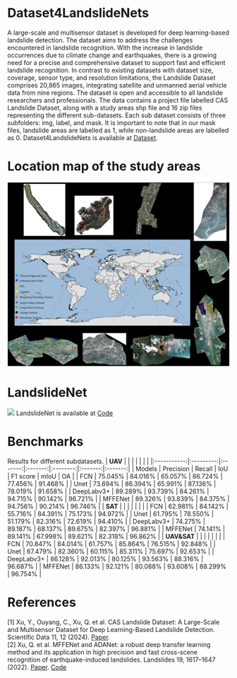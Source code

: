 # Dataset4LandslideNets
A large-scale and multisensor dataset is developed for deep learning-based landslide detection. The dataset aims to address the challenges encountered in landslide recognition. With the increase in landslide occurrences due to climate change and earthquakes, there is a growing need for a precise and comprehensive dataset to support fast and efficient landslide recognition. In contrast to existing datasets with dataset size, coverage, sensor type, and resolution limitations, the Landslide Dataset comprises 20,865 images, integrating satellite and unmanned aerial vehicle data from nine regions. The dataset is open and accessible to all landslide researchers and professionals. The data contains a project file labelled CAS Landslide Dataset, along with a study areas shp file and 16 zip files representing the different sub-datasets. Each sub dataset consists of three subfolders: img, label, and mask. It is important to note that in our mask files, landslide areas are labelled as 1, while non-landslide areas are labelled as 0. Dataset4LandslideNets is available at [Dataset](https://doi.org/10.5281/zenodo.10294997).
# Location map of the study areas
![Location map of the study areas](https://github.com/HydroPML/Dataset4Landslide/blob/main/41597_2023_2847_Fig1_HTML.webp)
# LandslideNet
![](https://github.com/HydroPML/Dataset4LandslideNets/blob/main/landslideNet.png)
LandslideNet is available at [Code](https://github.com/xupine/LandslideNet)
# Benchmarks
Results for different subdatasets.
|   **UAV**   |           |         |         |          |         |         |
|:-----------:|:---------:|:-------:|:-------:|:--------:|:-------:|:-------:|
|    Models   | Precision |  Recall |   IoU   | F1 score |   mIoU  |    OA   |
|     FCN     |  75.045%  | 84.016% | 65.057% |  86.724% | 77.456% | 91.468% |
|     Unet    |  73.694%  | 86.394% | 65.991% |  87.136% | 78.019% | 91.658% |
|  DeepLabv3+ |  89.289%  | 93.739% | 84.261% |  94.715% | 90.142% | 96.721% |
|   MFFENet   |  89.326%  | 93.839% | 84.375% |  94.756% | 90.214% | 96.746% |
|   **SAT**   |           |         |         |          |         |         |
|     FCN     |  62.981%  | 84.142% | 55.716% |  84.391% | 75.173% | 94.972% |
|     Unet    |  61.795%  | 78.550% | 51.179% |  82.316% | 72.619% | 94.410% |
|  DeepLabv3+ |  74.275%  | 89.187% | 68.137% |  89.675% | 82.397% | 96.881% |
|   MFFENet   |  74.141%  | 89.141% | 67.998% |  89.621% | 82.318% | 96.862% |
| **UAV&SAT** |           |         |         |          |         |         |
|     FCN     |  70.847%  | 84.014% | 61.757% |  85.864% | 76.515% | 92.848% |
|     Unet    |  67.479%  | 82.360% | 60.115% |  85.311% | 75.697% | 92.653% |
|  DeepLabv3+ |  86.128%  | 92.013% | 80.125% |  93.563% | 88.316% | 96.687% |
|   MFFENet   |  86.133%  | 92.121% | 80.088% |  93.608% | 88.299% | 96.754% |
# References
[1] Xu, Y., Ouyang, C., Xu, Q. et al. CAS Landslide Dataset: A Large-Scale and Multisensor Dataset for Deep Learning-Based Landslide Detection. Scientific Data 11, 12 (2024). [Paper](https://doi.org/10.1038/s41597-023-02847-z).  
[2] Xu, Q. et al. MFFENet and ADANet: a robust deep transfer learning method and its application in high precision and fast cross-scene recognition of earthquake-induced landslides. Landslides 19, 1617–1647 (2022). [Paper](https://doi.org/10.1007/s10346-022-01847-1). [Code](https://github.com/xupine/LandslideNet) 


